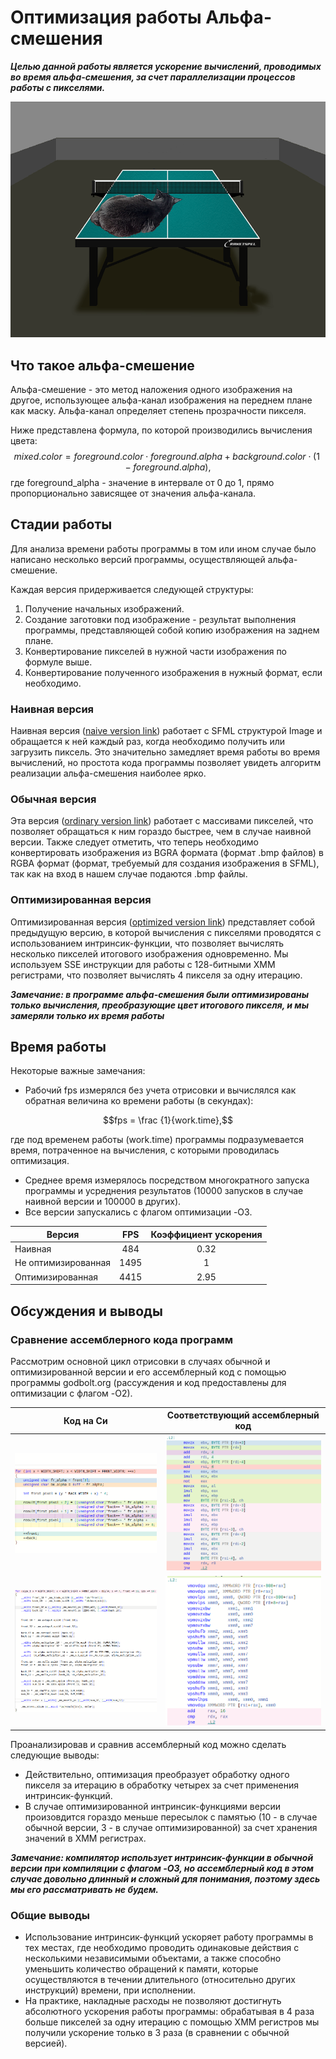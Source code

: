 # Оптимизация работы Альфа-смешения

***Целью данной работы является ускорение вычислений, проводимых во время альфа-смешения, за счет параллелизации процессов работы с пикселями.***


![](/images&font/alpha_blending_result.png?raw=true "Пример альфа-смешения изображений теннисного стола и кота")

## **Что такое альфа-смешение**

Альфа-смешение - это метод наложения одного изображения на другое, использующее альфа-канал изображения на переднем плане как маску. Альфа-канал определяет степень прозрачности пикселя.

Ниже представлена формула, по которой производились вычисления цвета:
$$mixed.color = foreground.color \cdot foreground.alpha + background.color \cdot (1 - foreground.alpha),$$
где foreground_alpha - значение в интервале от 0 до 1, прямо пропорционально зависящее от значения альфа-канала.


## **Стадии работы**

Для анализа времени работы программы в том или ином случае было написано несколько версий программы, осуществляющей альфа-смешение.

Каждая версия придерживается следующей структуры:
1. Получение начальных изображений.
2. Создание заготовки под изображение - результат выполнения программы, представляющей собой копию изображения на заднем плане.
3. Конвертирование пикселей в нужной части изображения по формуле выше.
4. Конвертирование полученного изображения в нужный формат, если необходимо.

### **Наивная версия**

Наивная версия ([naive version link](/implementation_versions/alpha_blending_0.cpp)) работает с SFML структурой Image и обращается к ней каждый раз, когда необходимо получить или загрузить пиксель. Это значительно замедляет время работы во время вычислений, но простота кода программы позволяет увидеть алгоритм реализации альфа-смешения наиболее ярко.

### **Обычная версия**

Эта версия ([ordinary version link](/implementation_versions/alpha_blending_1.cpp)) работает с массивами пикселей, что позволяет обращаться к ним гораздо быстрее, чем в случае наивной версии. Также следует отметить, что теперь необходимо конвертировать изображения из BGRA формата (формат .bmp файлов) в RGBA формат (формат, требуемый для создания изображения в SFML), так как на вход в нашем случае подаются .bmp файлы.

### **Оптимизированная версия**

Оптимизированная версия ([optimized version link](/implementation_versions/alpha_blending_2.cpp)) представляет собой предыдущую версию, в которой вычисления с пикселями проводятся с использованием интринсик-функции, что позволяет вычислять несколько пикселей итогового изображения одновременно. Мы используем SSE инструкции для работы с 128-битными XMM регистрами, что позволяет вычислять 4 пикселя за одну итерацию.

***Замечание: в программе альфа-смешения были оптимизированы только вычисления, преобразующие цвет итогового пикселя, и мы замеряли только их время работы***

## **Время работы**

Некоторые важные замечания:
- Рабочий fps измерялся без учета отрисовки и вычислялся как обратная величина ко времени работы (в секундах):

$$fps = \frac {1}{work.time},$$

где под временем работы (work.time) программы подразумевается время, потраченное на вычисления, с которыми проводилась оптимизация.

- Среднее время измерялось посредством многократного запуска программы и усреднения результатов (10000 запусков в случае наивной версии и 100000 в других).
- Все версии запускались с флагом оптимизации -O3.

| Версия                      | FPS   | Коэффициент ускорения |
| --------------------------- |:-----:|:---------------------:|
| Наивная                     | 484   |    0.32               |
| Не оптимизированная         | 1495  |    1                  |    
| Оптимизированная            | 4415  |    2.95               |

## **Обсуждения и выводы**

### **Сравнение ассемблерного кода программ**

Рассмотрим основной цикл отрисовки в случаях обычной и оптимизированной версии и его ассемблерный код с помощью программы godbolt.org (рассуждения и код предоставлены для оптимизации с флагом -O2).

| Код на Си                                                 |  Соответствующий ассемблерный код                            |
|:---------------------------------------------------------:|:------------------------------------------------------------:|
| ![](/images&font/godbolt_cmp/not_optimized_C.png?raw=true)| ![](/images&font/godbolt_cmp/not_optimized_asm.png?raw=true) |
| ![](/images&font/godbolt_cmp/optimized_C.png?raw=true)    | ![](/images&font/godbolt_cmp/optimized_asm.png?raw=true)     |


Проанализировав и сравнив ассемблерный код можно сделать следующие выводы:
- Действительно, оптимизация преобразует обработку одного пикселя за итерацию в обработку четырех за счет применения интринсик-функций.
- В случае оптимизированной интринсик-функциями версии произовдится гораздо меньше пересылок с памятью (10 - в случае обычной версии, 3 - в случае оптимизированной) за счет хранения значений в XMM регистрах.

***Замечание: компилятор использует интринсик-функции в обычной версии при компиляции с флагом -O3, но ассемблерный код в этом случае довольно длинный и сложный для понимания, поэтому здесь мы его рассматривать не будем.***



### **Общие выводы**
- Использование интринсик-функций ускоряет работу программы в тех местах, где необходимо проводить одинаковые действия с несколькими независимыми объектами, а также способно уменьшить количество обращений к памяти, которые осуществляются в течении длительного (относительно других инструкций) времени, при исполнении.
- На практике, накладные расходы не позволяют достигнуть абсолютного ускорения работы программы: обрабатывая в 4 раза больше пикселей за одну итерацию с помощью XMM регистров мы получили ускорение только в 3 раза (в сравнении с обычной версией). 